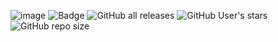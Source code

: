 ![image](https://zupimages.net/up/22/33/fs4m.png)
![Badge](https://visitor-counter-badge.vercel.app/api/NR-No-Rage/Stationeers-Traduction-FR/visitor-counter-badge/?label=Visiteur) ![GitHub all releases](https://img.shields.io/github/downloads/NR-No-Rage/Stationeers-Traduction-FR/total?style=for-the-badge&label=téléchargements) ![GitHub User's stars](https://img.shields.io/github/stars/NR-No-Rage?style=for-the-badge) ![GitHub repo size](https://img.shields.io/github/repo-size/NR-No-Rage/Stationeers-Traduction-FR?style=for-the-badge&label=Taille)
